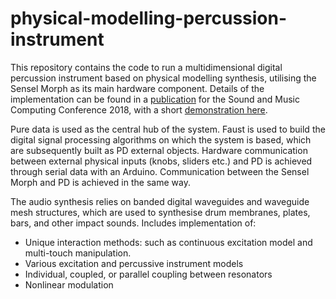 # physical-modelling-percussion-instrument

This repository contains the code to run a multidimensional digital percussion instrument based on physical modelling synthesis, utilising the Sensel Morph as its main hardware component. Details of the implementation can be found in a [publication](https://zenodo.org/record/1422605#.W-Gc4npKh25) for the Sound and Music Computing Conference 2018, with a short [demonstration here](https://www.youtube.com/watch?v=bZT4uirgQBM).

Pure data is used as the central hub of the system. Faust is used to build the digital signal processing algorithms on which the system is based, which are subsequently built as PD external objects. Hardware communication between external physical inputs (knobs, sliders etc.) and PD is achieved through serial data with an Arduino. Communication between the Sensel Morph and PD is achieved in the same way.

The audio synthesis relies on banded digital waveguides and waveguide mesh structures, which are used to synthesise drum membranes, plates, bars, and other impact sounds. Includes implementation of:
- Unique interaction methods: such as continuous excitation model and multi-touch manipulation. 
- Various excitation and percussive instrument models
- Individual, coupled, or parallel coupling between resonators 
- Nonlinear modulation
